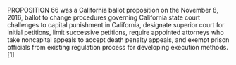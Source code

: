 PROPOSITION 66 was a California ballot proposition on the November 8, 2016, ballot to change procedures governing California state court challenges to capital punishment in California, designate superior court for initial petitions, limit successive petitions, require appointed attorneys who take noncapital appeals to accept death penalty appeals, and exempt prison officials from existing regulation process for developing execution methods.[1]
